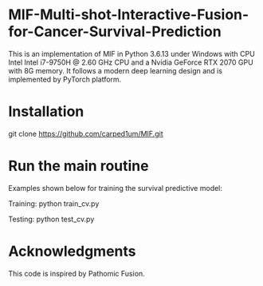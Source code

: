 # MIF-Multi-shot-Interactive-Fusion-for-Cancer-Survival-Prediction
This is an implementation of MIF in Python 3.6.13 under Windows with CPU Intel Intel i7-9750H @ 2.60 GHz CPU and a Nvidia GeForce RTX 2070 GPU with 8G memory.  It follows a modern deep learning design and is implemented by PyTorch platform.
# Installation
git clone https://github.com/carped1um/MIF.git
# Run the main routine
Examples shown below for training the survival predictive model:

Training:
python train_cv.py

Testing:
python test_cv.py

# Acknowledgments
This code is inspired by Pathomic Fusion.

